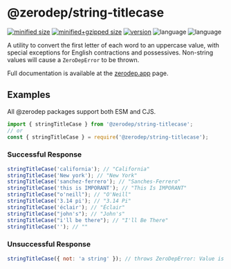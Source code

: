 # @zerodep/string-titlecase

[![minified size](https://img.shields.io/bundlephobia/min/@zerodep/string-titlecase?style=flat-square&color=blue)](https://bundlephobia.com/package/@zerodep/string-titlecase)
[![minified+gzipped size](https://img.shields.io/bundlephobia/minzip/@zerodep/string-titlecase?style=flat-square&color=blue)](https://bundlephobia.com/package/@zerodep/string-titlecase)
[![version](https://img.shields.io/npm/v/@zerodep/string-titlecase?style=flat-square&color=blue)](https://www.npmjs.com/package/@zerodep/string-titlecase)
![language](https://img.shields.io/github/languages/top/cdepage/zerodep?style=flat-square)
![language](https://img.shields.io/badge/types-included-blue?style=flat-square)

A utility to convert the first letter of each word to an uppercase value, with special exceptions for English contractions and possessives. Non-string values will cause a `ZeroDepError` to be thrown.

Full documentation is available at the [zerodep.app](http://zerodep.app/string/titlecase) page.

## Examples

All @zerodep packages support both ESM and CJS.

```javascript
import { stringTitleCase } from '@zerodep/string-titlecase';
// or
const { stringTitleCase } = require('@zerodep/string-titlecase');
```

### Successful Response

```javascript
stringTitleCase('california'); // "California"
stringTitleCase('New york'); // "New York"
stringTitleCase('sanchez-ferrero'); // "Sanches-Ferrero"
stringTitleCase('this is IMPORANT'); // "This Is IMPORANT"
stringTitleCase("o'neill"); // "O'Neill"
stringTitleCase('3.14 pi'); // "3.14 Pi"
stringTitleCase('éclair'); // "Éclair"
stringTitleCase("john's"); // "John's"
stringTitleCase("i'll be there"); // "I'll Be There"
stringTitleCase(''); // ""
```

### Unsuccessful Response

```javascript
stringTitleCase({ not: 'a string' }); // throws ZeroDepError: Value is not a string
```
